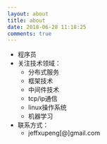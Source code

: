 ```yaml
---
layout: about
title: about
date: 2018-06-28 11:18:25
comments: true
---
```


* 程序员
* 关注技术领域：
    * 分布式服务
    * 框架技术
    * 中间件技术
    * tcp/ip通信
    * linux操作系统
    * 机器学习
* 联系方式：
    * jeffxupeng[@]gmail.com
    
